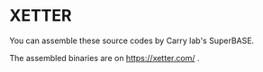 # XETTER

You can assemble these source codes by Carry lab's SuperBASE.

The assembled binaries are on https://xetter.com/ .
